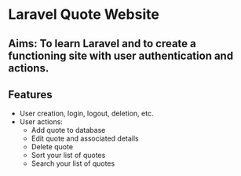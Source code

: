 # Laravel Quote Website

## Aims: To learn Laravel and to create a functioning site with user authentication and actions.

## Features

* User creation, login, logout, deletion, etc.
* User actions:
    * Add quote to database
    * Edit quote and associated details
    * Delete quote
    * Sort your list of quotes
    * Search your list of quotes
